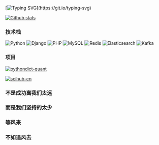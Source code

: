 
[![Typing SVG](https://readme-typing-svg.demolab.com/?lines=Welcone+to+my+profile+!;Hi+there+,+I+am+Kimi-chao+!;Always+learning+new+things+.)](https://git.io/typing-svg)

[![Github stats](https://github-readme-stats.vercel.app/api?username=kimi-chao&show_icons=true&include_all_commits=true)](https://github.com/kimi-chao/github-readme-stats)

### 技术栈
![Python](https://img.shields.io/badge/-Python-192133?style=flat-square&logo=python&logoColor=white)
![Django](https://img.shields.io/badge/-Django-192133?style=flat-square&logo=figma&logoColor=white)
![PHP](https://img.shields.io/badge/-PHP-192133?style=flat-square&logo=figma&logoColor=white)
![MySQL](https://img.shields.io/badge/-MySQL-192133?style=flat-square&logo=mysql&logoColor=white)
![Redis](https://img.shields.io/badge/-Redis-192133?style=flat-square&logo=redis&logoColor=white)
![Elasticsearch](https://img.shields.io/badge/-Elasticsearch-192133?style=flat-square&logo=elasticsearch&logoColor=white)
![Kafka](https://img.shields.io/badge/-Kafka-192133?style=flat-square&logo=apache-kafka&logoColor=white)

### 项目
[![pythondict-quant](https://img.shields.io/badge/pythondict-quant-192133?style=flat-square)](https://github.com/Kimi-chao/Kimi-chao)

[![scihub-cn](https://img.shields.io/badge/scihub-cn-192133?style=flat-square)](https://github.com/Kimi-chao/EDtunnel)

### 不是成功离我们太远


### 而是我们坚持的太少
### 等风来
### 不如追风去


<!---
Kimi-chao/Kimi-chao is a ✨ special ✨ repository because its `README.md` (this file) appears on your GitHub profile.
You can click the Preview link to take a look at your changes.
<img align="right" src="https://github-readme-stats.vercel.app/api/top-langs/?username=Kimi-chao&layout=compact">
--->
